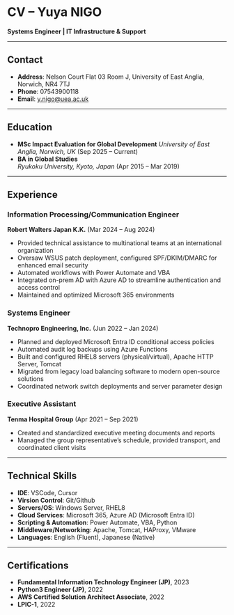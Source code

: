 # CV – Yuya NIGO

**Systems Engineer | IT Infrastructure & Support**

---

## Contact
- **Address**: Nelson Court Flat 03 Room J, University of East Anglia, Norwich, NR4 7TJ
- **Phone**: 07543900118
- **Email**: [y.nigo@uea.ac.uk](mailto:y.nigo@uea.ac.uk)

---

## Education
- **MSc Impact Evaluation for Global Development**
  *University of East Anglia, Norwich, UK* (Sep 2025 – Current)
- **BA in Global Studies**  
  *Ryukoku University, Kyoto, Japan* (Apr 2015 – Mar 2019)

---

## Experience

### Information Processing/Communication Engineer  
**Robert Walters Japan K.K.** (Mar 2024 – Aug 2024)  
- Provided technical assistance to multinational teams at an international organization  
- Oversaw WSUS patch deployment, configured SPF/DKIM/DMARC for enhanced email security  
- Automated workflows with Power Automate and VBA  
- Integrated on-prem AD with Azure AD to streamline authentication and access control  
- Maintained and optimized Microsoft 365 environments

### Systems Engineer 
**Technopro Engineering, Inc.** (Jun 2022 – Jan 2024)  
- Planned and deployed Microsoft Entra ID conditional access policies  
- Automated audit log backups using Azure Functions  
- Built and configured RHEL8 servers (physical/virtual), Apache HTTP Server, Tomcat  
- Migrated from legacy load balancing software to modern open-source solutions  
- Coordinated network switch deployments and server parameter design

### Executive Assistant 
**Tenma Hospital Group** (Apr 2021 – Sep 2021)  
- Created and standardized executive meeting documents and reports  
- Managed the group representative’s schedule, provided transport, and coordinated client visits  

---

## Technical Skills
- **IDE**: VSCode, Cursor
- **Virsion Control**: Git/Github
- **Servers/OS**: Windows Server, RHEL8  
- **Cloud Services**: Microsoft 365, Azure AD (Microsoft Entra ID)  
- **Scripting & Automation**: Power Automate, VBA, Python  
- **Middleware/Networking**: Apache, Tomcat, HAProxy, VMware  
- **Languages**: English (Fluent), Japanese (Native)

---

## Certifications
- **Fundamental Information Technology Engineer (JP)**, 2023  
- **Python3 Engineer (JP)**, 2022  
- **AWS Certified Solution Architect Associate**, 2022  
- **LPIC-1**, 2022  


